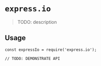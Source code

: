 # `express.io`

> TODO: description

## Usage

```
const expressIo = require('express.io');

// TODO: DEMONSTRATE API
```
